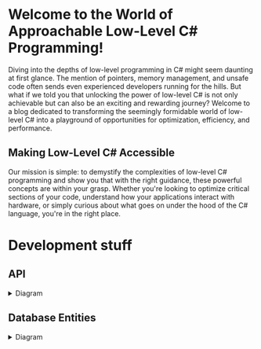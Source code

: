 # Welcome to the World of Approachable Low-Level C# Programming!

Diving into the depths of low-level programming in C# might seem daunting at first glance. The mention of pointers, memory management, and unsafe code often sends even experienced developers running for the hills. But what if we told you that unlocking the power of low-level C# is not only achievable but can also be an exciting and rewarding journey? Welcome to a blog dedicated to transforming the seemingly formidable world of low-level C# into a playground of opportunities for optimization, efficiency, and performance.

## Making Low-Level C# Accessible

Our mission is simple: to demystify the complexities of low-level C# programming and show you that with the right guidance, these powerful concepts are within your grasp. Whether you're looking to optimize critical sections of your code, understand how your applications interact with hardware, or simply curious about what goes on under the hood of the C# language, you're in the right place.

# Development stuff

## API

<details>
    <summary>Diagram</summary>

```mermaid
sequenceDiagram
    box Actor
    Actor User
    end
    box Core
    participant Core
    end
    box Buisness
    participant Buisness
    end
    box Infra
    participant Infra
    end
    box Database
    participant Database
    end
    User-)Core: Gimme post
    Core-)Buisness: Function(request)
    Buisness-)Infra: Function(request)
    Infra-)Database: Function(requestDB)
    Database-)Infra: Task(responseDB)
    Infra-)Buisness: Task(response)
    Buisness-)Core: Task(response)
    Core-)User: Here be dragons
```

</details>

## Database Entities

<details>
    <summary>Diagram</summary>

```mermaid
classDiagram
    class Account{
        +Int Id
        +Int RoleCategorizedItemId
        +String Name
    }
    class CategorizedItem{
        +Int Id
        +String Name
        thatsGonnaBeAnEnumYet()
    }
    class Post{
        +Int Id
        +Int PostCategorizedItemId
        +String Title
        +String Description
        +String Text
        +String Code
        +String Tags
        +Date UpdateDate
        +Account UpdateBy
        +Bool IsActive
    }

    Account o-- Post
```

</details>
